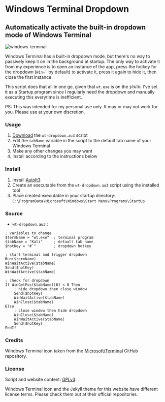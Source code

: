 # Windows Terminal Dropdown

## Automatically activate the built-in dropdown mode of Windows Terminal

![windows-terminal](https://user-images.githubusercontent.com/50134239/131228634-f663d656-3826-4cd7-a440-b97ba729bc7b.png)

Windows Terminal has a built-in dropdown mode, but there's no way to passively keep it on in the background at startup. The only way to activate it from my experience is to open an instance of the app, press the hotkey for the dropdown (`` Win+` `` by default) to activate it, press it again to hide it, then close the first instance.

This script does that all in one go, given that `wt.exe` is on the `$PATH`. I've set it as a Startup program since I regularly need the dropdown and manually executing this everytime is inefficient.

PS: This was intended for my personal use only. It may or may not work for you. Please use at your own discretion.

### Usage

1. [Download](https://github.com/cybardev/wt-dropdown/releases/download/v1.0/wt-dropdown.au3) the `wt-dropdown.au3` script
2. Edit the `tabName` variable in the script to the default tab name of your Windows Terminal
3. Make any other changes you may want
4. Install according to the instructions below

### Install

1. Install [AutoIt3](https://www.autoitscript.com/site/autoit/downloads/)
2. Create an executable from the `wt-dropdown.au3` script using the installed tool
3. Place created executable in your startup directory: `C:\ProgramData\Microsoft\Windows\Start Menu\Programs\StartUp`

### Source

- `wt-dropdown.au3` :

<pre><code class="lang-autoit line-numbers">; variables to change
$termName = "wt.exe"  ; terminal program
$tabName = "Kali"     ; default tab name
$hotKey = "#`"        ; dropdown hotkey

; start terminal and trigger dropdown
Run($termName)
WinWaitActive($tabName)
Send($hotKey)
WinWaitActive($tabName)

; check for dropdown
If WinGetPos($tabName)[0] < 0 Then
	; hide dropdown then close window
	Send($hotKey)
	WinWaitActive($tabName)
	WinClose($tabName)
Else
	; close window then hide dropdown
	WinClose($tabName)
	WinWaitActive($tabName)
	Send($hotKey)
EndIf
</code></pre>

### Credits

Windows Terminal icon taken from the [Microsoft/Terminal](https://github.com/Microsoft/Terminal) GitHub repository.

### License

Script and website content: [GPLv3](https://github.com/cybardev/wt-dropdown/blob/main/LICENSE)

Windows Terminal icon and the Jekyll theme for this website have different license terms. Please check them out at their official repositories.
